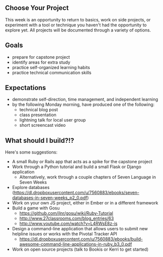 Choose Your Project
-------------------
This week is an opportunity to return to basics, work on side projects, or experiment with a tool or technique you haven't had the opportunity to explore yet. All projects will be documented through a variety of options.

## Goals
- prepare for capstone project
- identify areas for extra study
- practice self-organized learning habits
- practice technical communication skills

## Expectations
- demonstrate self-direction, time management, and independent learning
- by the following Monday morning, have produced one of the following:
    - technical blog post
    - class presentation
    - lightning talk for local user group
    - short screencast video

## What should I build?!?
Here's some suggestions:

- A small Ruby or Rails app that acts as a spike for the capstone project
- Work through a Python tutorial and build a small Flask or Django application
    + Alternatively, work through a couple chapters of Seven Language in Seven Weeks
- Explore databases (https://dl.dropboxusercontent.com/u/7560883/ebooks/seven-databases-in-seven-weeks_p2_0.pdf)
- Work on your own JS project, either in Ember or in a different framework
- Build a game with Gosu
    + https://github.com/jlnr/gosu/wiki/Ruby-Tutorial
    + http://www.27classrooms.com/blog_entries/63
    + http://www.youtube.com/watch?v=L4RWsE8z-is
- Design a command-line application that allows users to submit new helpline issues or works with the Pivotal Tracker API
    + https://dl.dropboxusercontent.com/u/7560883/ebooks/build-awesome-command-line-applications-in-ruby_b3_0.pdf
- Work on open source projects (talk to Bookis or Kerri to get started)



